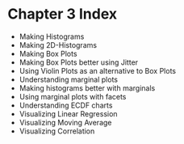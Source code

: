 # Chapter 3 Index

- Making Histograms
- Making 2D-Histograms
- Making Box Plots
- Making Box Plots better using Jitter
- Using Violin Plots as an alternative to Box Plots
- Understanding marginal plots
- Making histograms better with marginals
- Using marginal plots with facets
- Understanding ECDF charts
- Visualizing Linear Regression
- Visualizing Moving Average
- Visualizing Correlation
